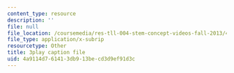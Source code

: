 ```yaml
---
content_type: resource
description: ''
file: null
file_location: /coursemedia/res-tll-004-stem-concept-videos-fall-2013/4a9114d761413db913becd3d9ef91d3c_mBJCP3AH2Mk.srt
file_type: application/x-subrip
resourcetype: Other
title: 3play caption file
uid: 4a9114d7-6141-3db9-13be-cd3d9ef91d3c
---
```

